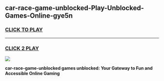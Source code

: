 
## car-race-game-unblocked-Play-Unblocked-Games-Online-gye5n
<h3>
<a href="https://premium76.site?title=car-race-game-unblocked&ref=24A">CLICK TO PLAY</a></h3>
<hr>

<h3>
<a href="https://premium76.site?title=car-race-game-unblocked&ref=24A">CLICK 2 PLAY</a>
  
</h3>

<a href="https://premium76.site?title=car-race-game-unblocked&ref=24A"><img src="https://clearcache.store/games.png"></a>


**car-race-game-unblocked games unblocked: Your Gateway to Fun and Accessible Online Gaming**
